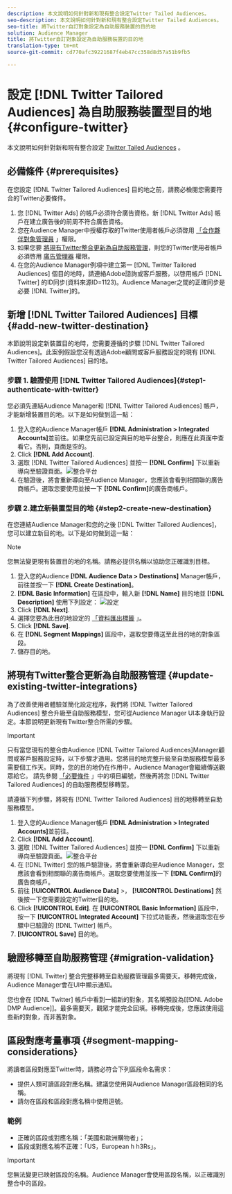 ```yaml
---
description: 本文說明如何針對新和現有整合設定Twitter Tailed Audiences。
seo-description: 本文說明如何針對新和現有整合設定Twitter Tailed Audiences。
seo-title: 將Twitter自訂對象設定為自助服務裝置的目的地
solution: Audience Manager
title: 將Twitter自訂對象設定為自助服務裝置的目的地
translation-type: tm+mt
source-git-commit: cd770afc39221687f4eb47cc358d8d57a51b9fb5

---
```



# 設定 [!DNL Twitter Tailored Audiences] 為自助服務裝置型目的地 {#configure-twitter}

本文說明如何針對新和現有整合設定 [Twitter Tailed Audiences](https://business.twitter.com/en/targeting/tailored-audiences.html) 。

## 必備條件 {#prerequisites}

在您設定 [!DNL Twitter Tailored Audiences] 目的地之前，請務必檢閱您需要符合的Twitter必要條件。

1. 您 [!DNL Twitter Ads] 的帳戶必須符合廣告資格。新 [!DNL Twitter Ads] 帳戶在建立廣告後的前周不符合廣告資格。
1. 您在Audience Manager中授權存取的Twitter使用者帳戶必須啓用 [「合作夥伴對象管理員](https://business.twitter.com/en/help/troubleshooting/multi-user-login-faq.html#accesslevels) 」權限。
1. 如果您要 [將現有Twitter整合更新為自助服務管理](#update-existing-twitter-integrations)，則您的Twitter使用者帳戶必須啓用 [廣告管理器](https://business.twitter.com/en/help/troubleshooting/multi-user-login-faq.html#accesslevels) 權限。
1. 在您的Audience Manager例項中建立第一 [!DNL Twitter Tailored Audiences] 個目的地時，請連絡Adobe諮詢或客戶服務，以啓用帳戶 [!DNL Twitter] 的ID同步(資料來源ID=1123)。Audience Manager之間的正確同步是必要 [!DNL Twitter]的。

## 新增 [!DNL Twitter Tailored Audiences] 目標 {#add-new-twitter-destination}

本節說明設定新裝置目的地時，您需要遵循的步驟 [!DNL Twitter Tailored Audiences]。此案例假設您沒有透過Adobe顧問或客戶服務設定的現有 [!DNL Twitter Tailored Audiences] 目的地。

### 步驟 1. 驗證使用 [!DNL Twitter Tailored Audiences]{#step1-authenticate-with-twitter}

您必須先連結Audience Manager和 [!DNL Twitter Tailored Audiences] 帳戶，才能新增裝置目的地。以下是如何做到這一點：

1. 登入您的Audience Manager帳戶 **[!DNL Administration > Integrated Accounts]**&#x200B;並前往。如果您先前已設定與目的地平台整合，則應在此頁面中查看它。否則，頁面是空的。
2. Click **[!DNL Add Account]**.
3. 選取 [!DNL Twitter Tailored Audiences] 並按一 **[!DNL Confirm]** 下以重新導向至驗證頁面。![整合平台](assets/dbd-integrated-platforms.png)
4. 在驗證後，將會重新導向至Audience Manager，您應該會看到相關聯的廣告商帳戶。選取您要使用並按一下 **[!DNL Confirm]**&#x200B;的廣告商帳戶。

### 步驟 2.建立新裝置型目的地 {#step2-create-new-destination}

在您連結Audience Manager和您的之後 [!DNL Twitter Tailored Audiences]，您可以建立新目的地。以下是如何做到這一點：

>[!NOTE]
>
>您無法變更現有裝置目的地的名稱。請務必提供名稱以協助您正確識別目標。

1. 登入您的Audience **[!DNL Audience Data > Destinations]** Manager帳戶，前往並按一下 **[!DNL Create Destination]**。
2. **[!DNL Basic Information]** 在區段中，輸入新 **[!DNL Name]** 目的地並 **[!DNL Description]** 使用下列設定： ![設定](assets/dbd-new-basic.png)
3. Click **[!DNL Next]**.
4. 選擇您要為此目的地設定的 [「資料匯出標籤](/help/using/features/data-export-controls.md#controls-labels) 」。
5. Click **[!DNL Save]**.
6. 在 **[!DNL Segment Mappings]** 區段中，選取您要傳送至此目的地的對象區段。
7. 儲存目的地。

## 將現有Twitter整合更新為自助服務管理 {#update-existing-twitter-integrations}

為了改善使用者體驗並簡化設定程序，我們將 [!DNL Twitter Tailored Audiences] 整合升級至自助服務模型，您可從Audience Manager UI本身執行設定。本節說明更新現有Twitter整合所需的步驟。

>[!IMPORTANT]
>
>只有當您現有的整合由Audience [!DNL Twitter Tailored Audiences]Manager顧問或客戶服務設定時，以下步驟才適用。您將目的地完整升級至自助服務模型最多需要個工作天。同時，您的目的地仍在作用中，Audience Manager會繼續傳送觀眾給它。
> 請先參閱 [「必要條件](#prerequisites) 」中的項目編號，然後再將您 [!DNL Twitter Tailored Audiences] 的自助服務模型移轉至。

請遵循下列步驟，將現有 [!DNL Twitter Tailored Audiences] 目的地移轉至自助服務模型。

1. 登入您的Audience Manager帳戶 **[!DNL Administration > Integrated Accounts]**&#x200B;並前往。
1. Click **[!DNL Add Account]**.
1. 選取 [!DNL Twitter Tailored Audiences] 並按一 **[!DNL Confirm]** 下以重新導向至驗證頁面。![整合平台](assets/dbd-integrated-platforms.png)
1. 在 [!DNL Twitter] 您的帳戶驗證後，將會重新導向至Audience Manager，您應該會看到相關聯的廣告商帳戶。選取您要使用並按一下 **[!DNL Confirm]**&#x200B;的廣告商帳戶。
1. 前往 **[!UICONTROL Audience Data]** &gt;， **[!UICONTROL Destinations]** 然後按一下您需要設定的Twitter目的地。
1. Click **[!UICONTROL Edit]**. 在 **[!UICONTROL Basic Information]** 區段中，按一下 **[!UICONTROL Integrated Account]** 下拉式功能表，然後選取您在步驟中已驗證的 [!DNL Twitter] 帳戶。
1. **[!UICONTROL Save]** 目的地。

## 驗證移轉至自助服務管理 {#migration-validation}

將現有 [!DNL Twitter] 整合完整移轉至自助服務管理最多需要天。移轉完成後，Audience Manager會在UI中顯示通知。

您也會在 [!DNL Twitter] 帳戶中看到一組新的對象，其名稱預設為[[!DNL Adobe DMP Audience]]。最多需要天，觀眾才能完全回填。移轉完成後，您應該使用這些新的對象，而非舊對象。

## 區段對應考量事項 {#segment-mapping-considerations}

將讀者區段對應至Twitter時，請務必符合下列區段命名需求：

* 提供人類可讀區段對應名稱。建議您使用與Audience Manager區段相同的名稱。
* 請勿在區段和區段對應名稱中使用逗號。

### 範例

* 正確的區段或對應名稱：「美國和歐洲購物者」；
* 區段或對應名稱不正確：「US，European h h3Rs」。

>[!IMPORTANT]
>
>您無法變更已映射區段的名稱。Audience Manager會使用區段名稱，以正確識別整合中的區段。
